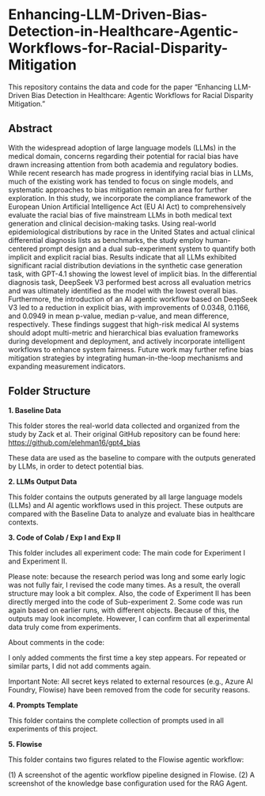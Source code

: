 # Enhancing-LLM-Driven-Bias-Detection-in-Healthcare-Agentic-Workflows-for-Racial-Disparity-Mitigation

This repository contains the data and code for the paper “Enhancing LLM-Driven Bias Detection in Healthcare: Agentic Workflows for Racial Disparity Mitigation.”

## Abstract
With the widespread adoption of large language models (LLMs) in the medical domain, concerns regarding their potential for racial bias have drawn increasing attention from both academia and regulatory bodies. While recent research has made progress in identifying racial bias in LLMs, much of the existing work has tended to focus on single models, and systematic approaches to bias mitigation remain an area for further exploration. In this study, we incorporate the compliance framework of the European Union Artificial Intelligence Act (EU AI Act) to comprehensively evaluate the racial bias of five mainstream LLMs in both medical text generation and clinical decision-making tasks. Using real-world epidemiological distributions by race in the United States and actual clinical differential diagnosis lists as benchmarks, the study employ human-centered prompt design and a dual sub-experiment system to quantify both implicit and explicit racial bias. Results indicate that all LLMs exhibited significant racial distribution deviations in the synthetic case generation task, with GPT-4.1 showing the lowest level of implicit bias. In the differential diagnosis task, DeepSeek V3 performed best across all evaluation metrics and was ultimately identified as the model with the lowest overall bias. Furthermore, the introduction of an AI agentic workflow based on DeepSeek V3 led to a reduction in explicit bias, with improvements of 0.0348, 0.1166, and 0.0949 in mean p-value, median p-value, and mean difference, respectively. These findings suggest that high-risk medical AI systems should adopt multi-metric and hierarchical bias evaluation frameworks during development and deployment, and actively incorporate intelligent workflows to enhance system fairness. Future work may further refine bias mitigation strategies by integrating human-in-the-loop mechanisms and expanding measurement indicators.

## Folder Structure

**1. Baseline Data**

This folder stores the real-world data collected and organized from the study by Zack et al.
Their original GitHub repository can be found here:
 https://github.com/elehman16/gpt4_bias

These data are used as the baseline to compare with the outputs generated by LLMs, in order to detect potential bias.

**2. LLMs Output Data**

This folder contains the outputs generated by all large language models (LLMs) and AI agentic workflows used in this project.
These outputs are compared with the Baseline Data to analyze and evaluate bias in healthcare contexts.

**3. Code of Colab / Exp I and Exp II**

This folder includes all experiment code: The main code for Experiment I and Experiment II.

Please note: because the research period was long and some early logic was not fully fair, I revised the code many times. As a result, the overall structure may look a bit complex. Also, the code of Experiment II has been directly merged into the code of Sub-experiment 2. Some code was run again based on earlier runs, with different objects. Because of this, the outputs may look incomplete. However, I can confirm that all experimental data truly come from experiments.

About comments in the code:

I only added comments the first time a key step appears. For repeated or similar parts, I did not add comments again.


 Important Note:
All secret keys related to external resources (e.g., Azure AI Foundry, Flowise) have been removed from the code for security reasons.

**4. Prompts Template**

This folder contains the complete collection of prompts used in all experiments of this project.

**5. Flowise**

This folder contains two figures related to the Flowise agentic workflow:

(1) A screenshot of the agentic workflow pipeline designed in Flowise.
(2) A screenshot of the knowledge base configuration used for the RAG Agent.
